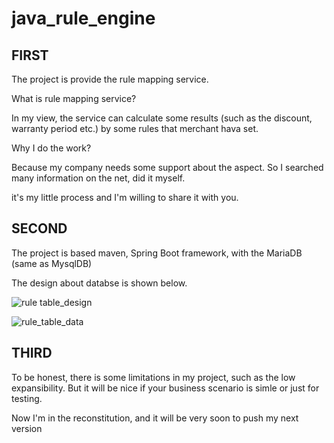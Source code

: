 # java_rule_engine

## FIRST

The project is provide the rule mapping service.

What is rule mapping service? 

In my view, the service can calculate some results (such as the discount, warranty period etc.) by some rules that merchant hava set.

Why I do the work?

Because my company needs some support about the aspect. So I searched many information on the net,  did it myself.

it's my little process and I'm willing to share it with you.

## SECOND

The project is based maven, Spring Boot framework, with the MariaDB (same as MysqlDB)

The design about databse is shown below.

![rule table_design](https://cloud.githubusercontent.com/assets/13716195/22633466/a8533232-ec5c-11e6-99eb-2d825655253a.PNG)

![rule_table_data](https://cloud.githubusercontent.com/assets/13716195/22633564/8b00b3c0-ec5d-11e6-818a-aec8ef80fd2b.png)


## THIRD

To be honest, there is some limitations in my project, such as the low expansibility. But it will be nice if your business scenario is simle or just for testing.

Now I'm in the reconstitution, and it will be very soon to push my next version

